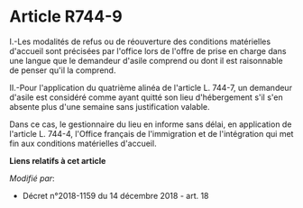 # Article R744-9

I.-Les modalités de refus ou de réouverture des conditions matérielles d'accueil sont précisées par l'office lors de l'offre
de prise en charge dans une langue que le demandeur d'asile comprend ou dont il est raisonnable de penser qu'il la comprend.

II.-Pour l'application du quatrième alinéa de l'article L. 744-7, un demandeur d'asile est considéré comme ayant quitté son
lieu d'hébergement s'il s'en absente plus d'une semaine sans justification valable.

Dans ce cas, le gestionnaire du lieu en informe sans délai, en application de l'article L. 744-4, l'Office français de
l'immigration et de l'intégration qui met fin aux conditions matérielles d'accueil.

**Liens relatifs à cet article**

_Modifié par_:

  - Décret n°2018-1159 du 14 décembre 2018 - art. 18
